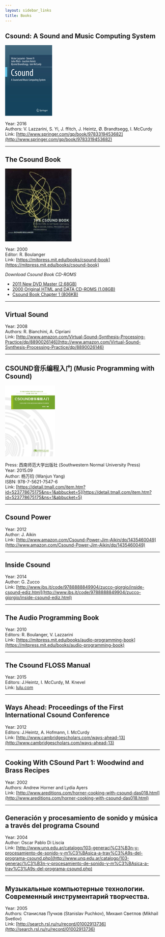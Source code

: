 ```yaml
---
layout: sidebar_links
title: Books
---
```



## Csound: A Sound and Music Computing System

![Csound: A Sound and Music Computing System](images/csound_book_springer.jpg "Csound: A Sound and Music Computing System")

Year: 2016<br>
Authors: V. Lazzarini, S. Yi, J. ffitch, J. Heintz, Ø. Brandtsegg, I. McCurdy<br>
Link: [http://www.springer.com/gp/book/9783319453682](http://www.springer.com/gp/book/9783319453682)

---

## The Csound Book

<img src="images/csound_book.jpg" style="width:216px; height:237px" alt="The Csound Book" title="The Csound Book">

Year: 2000<br>
Editor: R. Boulanger<br>
Link: [https://mitpress.mit.edu/books/csound-book](https://mitpress.mit.edu/books/csound-book)


_Download Csound Book CD-ROMS_

* [2011 New DVD Master (2.68GB)](https://www.dropbox.com/s/b7p9d0med6w34ti/2011_Second_Printing_NEW_DVD_Master.zip?dl=0)
* [2000 Original HTML and DATA CD-ROMS (1.08GB)](https://www.dropbox.com/s/k9a0fakgcghebk3/2000_First_Printing_HTML%2BDATA_CD_Masters.zip?dl=0)
* [Csound Book Chapter 1 (806KB)](https://www.dropbox.com/s/r8giqor5v3b2z34/CsoundBookCh1.zip?dl=0)


---

## Virtual Sound

Year: 2008<br>
Authors: R. Bianchini, A. Cipriani<br>
Link: [http://www.amazon.com/Virtual-Sound-Synthesis-Processing-Practice/dp/8890026146](http://www.amazon.com/Virtual-Sound-Synthesis-Processing-Practice/dp/8890026146)

---

## CSOUND音乐编程入门 (Music Programming with Csound)

<img src="images/csound_book_yang_wanjun.jpg" style="width:162px; height:230px" alt="CSOUND音乐编程入门 (Music Programming with Csound)" title="CSOUND音乐编程入门 (Music Programming with Csound)">


Press: 西南师范大学出版社 (Southwestern Normal University Press)<br>
Year: 2015.09<br>
Author: 杨万钧 (Wanjun Yang) <br>
ISBN: 978-7-5621-7547-6 <br>
Link: [https://detail.tmall.com/item.htm?id=523778675175&ns=1&abbucket=5](https://detail.tmall.com/item.htm?id=523778675175&ns=1&abbucket=5)

---

## Csound Power

Year: 2012<br>
Author: J. Aikin<br>
Link: [http://www.amazon.com/Csound-Power-Jim-Aikin/dp/1435460049](http://www.amazon.com/Csound-Power-Jim-Aikin/dp/1435460049)

---

## Inside Csound

Year: 2014<br>
Author: G. Zucco<br>
Link: [http://www.ibs.it/code/9788888849904/zucco-giorgio/inside-csound-ediz.html](http://www.ibs.it/code/9788888849904/zucco-giorgio/inside-csound-ediz.html)

---

## The Audio Programming Book

Year: 2010<br>
Editors: R. Boulanger, V. Lazzarini <br>
Link: [https://mitpress.mit.edu/books/audio-programming-book](https://mitpress.mit.edu/books/audio-programming-book)

---

## The Csound FLOSS Manual

Year: 2015<br>
Editors: J.Heintz, I. McCurdy, M. Knevel <br>
Link: [lulu.com](http://www.lulu.com/shop/joachim-heintz-and-iain-mccurdy/csound-floss-manual/paperback/product-22359512.html)

---

## Ways Ahead: Proceedings of the First International Csound Conference

Year: 2012<br>
Editors: J.Heintz, A. Hofmann, I. McCurdy <br>
Link: [http://www.cambridgescholars.com/ways-ahead-13](http://www.cambridgescholars.com/ways-ahead-13)

---

## Cooking With CSound Part 1: Woodwind and Brass Recipes

Year: 2002<br>
Authors: Andrew Horner and Lydia Ayers<br>
Link: [http://www.areditions.com/horner-cooking-with-csound-das018.html](http://www.areditions.com/horner-cooking-with-csound-das018.html)

---


## Generación y procesamiento de sonido y música a través del programa Csound

Year: 2004<br>
Author: Oscar Pablo Di Liscia<br>
Link: [http://www.unq.edu.ar/catalogo/103-generaci%C3%B3n-y-procesamiento-de-sonido-y-m%C3%BAsica-a-trav%C3%A9s-del-programa-csound.php](http://www.unq.edu.ar/catalogo/103-generaci%C3%B3n-y-procesamiento-de-sonido-y-m%C3%BAsica-a-trav%C3%A9s-del-programa-csound.php)

---

##  Музыкальные компьютерные технологии. Современный инструментарий творчества.

Year: 2005<br>
Authors: Станислав Пучков (Stanislav Puchkov), Михаил Светлов (Mikhail
Svetlov)<br>
Link: [http://search.rsl.ru/ru/record/01002913736](http://search.rsl.ru/ru/record/01002913736)


